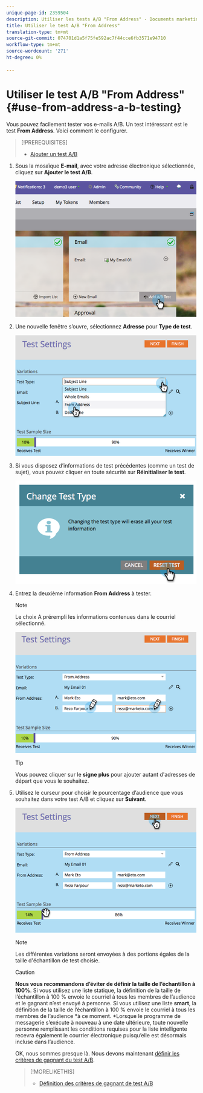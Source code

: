 ```yaml
---
unique-page-id: 2359504
description: Utiliser les tests A/B "From Address" - Documents marketing - Documentation du produit
title: Utiliser le test A/B "From Address"
translation-type: tm+mt
source-git-commit: 074701d1a5f75fe592ac7f44cce6fb3571e94710
workflow-type: tm+mt
source-wordcount: '271'
ht-degree: 0%

---
```



# Utiliser le test A/B &quot;From Address&quot; {#use-from-address-a-b-testing}

Vous pouvez facilement tester vos e-mails A/B. Un test intéressant est le test **From Address**. Voici comment le configurer.

>[!PREREQUISITES]
>
>* [Ajouter un test A/B](add-an-a-b-test.md)

>



1. Sous la mosaïque **E-mail**, avec votre adresse électronique sélectionnée, cliquez sur **Ajouter le test A/B**.

   ![](assets/image2014-9-12-15-3a32-3a8.png)

1. Une nouvelle fenêtre s’ouvre, sélectionnez **Adresse** pour **Type de test**.

   ![](assets/image2014-9-12-15-3a32-3a22.png)

1. Si vous disposez d’informations de test précédentes (comme un test de sujet), vous pouvez cliquer en toute sécurité sur **Réinitialiser le test**.

   ![](assets/image2014-9-12-15-3a32-3a28.png)

1. Entrez la deuxième information **From Address** à tester.

   >[!NOTE]
   >
   >Le choix A prérempli les informations contenues dans le courriel sélectionné.

   ![](assets/image2014-9-12-15-3a32-3a34.png)

   >[!TIP]
   >
   >Vous pouvez cliquer sur le **signe plus** pour ajouter autant d&#39;adresses de départ que vous le souhaitez.

1. Utilisez le curseur pour choisir le pourcentage d’audience que vous souhaitez dans votre test A/B et cliquez sur **Suivant**.

   ![](assets/image2014-9-12-15-3a33-3a41.png)

   >[!NOTE]
   >
   >Les différentes variations seront envoyées à des portions égales de la taille d&#39;échantillon de test choisie.

   >[!CAUTION]
   >
   >**Nous vous recommandons d’éviter de définir la taille de l’échantillon à 100%**. Si vous utilisez une liste statique, la définition de la taille de l’échantillon à 100 % envoie le courriel à tous les membres de l’audience et le gagnant n’est envoyé à personne. Si vous utilisez une liste **smart**, la définition de la taille de l’échantillon à 100 % envoie le courriel à tous les membres de l’audience *à ce moment. *Lorsque le programme de messagerie s’exécute à nouveau à une date ultérieure, toute nouvelle personne remplissant les conditions requises pour la liste intelligente recevra également le courrier électronique puisqu’elle est désormais incluse dans l’audience.

   OK, nous sommes presque là. Nous devons maintenant [définir les critères de gagnant du test A/B](define-the-a-b-test-winner-criteria.md).

   >[!MORELIKETHIS]
   >
   >
   >    
   >    
   >    * [Définition des critères de gagnant de test A/B](define-the-a-b-test-winner-criteria.md)


